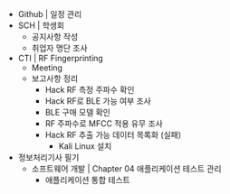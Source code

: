 - Github | 일정 관리
- SCH | 학생회
  - 공지사항 작성
  - 취업자 명단 조사 
- CTI | RF Fingerprinting
  - Meeting
  - 보고사항 정리
    - Hack RF 측정 주파수 확인
    - Hack RF로 BLE 가능 여부 조사
    - BLE 구매 모델 확인
    - RF 주파수로 MFCC 적용 유무 조사
    - Hack RF 추출 가능 데이터 목록화 (실패)
      - Kali Linux 설치
- 정보처리기사 필기
  - 소프트웨어 개발 | Chapter 04 애플리케이션 테스트 관리
    - 애플리케이션 통합 테스트
